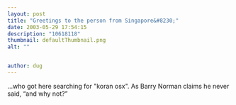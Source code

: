 ```yaml
---
layout: post
title: "Greetings to the person from Singapore&#8230;"
date: 2003-05-29 17:54:15
description: "10618118"
thumbnail: defaultThumbnail.png
alt: ""


author: dug
---
```


<p>...who got here searching for "koran osx". As Barry Norman claims he never said, <q>and why not?</q></p>
